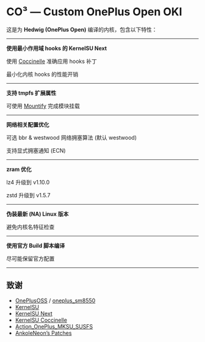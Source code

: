 # CO³ — Custom OnePlus Open OKI

这是为 **Hedwig (OnePlus Open)** 编译的内核，包含以下特性：

---
**使用最小作用域 hooks 的 KernelSU Next**

使用 [Coccinelle](https://github.com/coccinelle/coccinelle) 准确应用 hooks 补丁

最小化内核 hooks 的性能开销

---
**支持 tmpfs 扩展属性**

可使用 [Mountify](https://github.com/backslashxx/mountify) 完成模块挂载

---
**网络相关配置优化**
 
可选 bbr & westwood 网络拥塞算法 (默认 westwood)

支持显式拥塞通知 (ECN)

---
**zram 优化**

lz4 升级到 v1.10.0

zstd 升级到 v1.5.7

---
**伪装最新 (NA) Linux 版本**

避免内核名特征检查

---
**使用官方 Build 脚本编译**

尽可能保留官方配置

---
## 致谢

- [OnePlusOSS](https://github.com/OnePlusOSS/kernel_manifest) / [oneplus_sm8550](https://github.com/OnePlusOSS/android_kernel_common_oneplus_sm8550)
- [KernelSU](https://github.com/tiann/KernelSU)
- [KernelSU Next](https://github.com/KernelSU-Next/KernelSU-Next)
- [KernelSU Coccinelle](https://github.com/devnoname120/kernelsu-coccinelle)
- [Action_OnePlus_MKSU_SUSFS](https://github.com/ShirkNeko/Action_OnePlus_MKSU_SUSFS)
- [AnkoleNeon’s Patches](https://github.com/AnkoleNeon/GKI_KernelSU_SUSFS)
